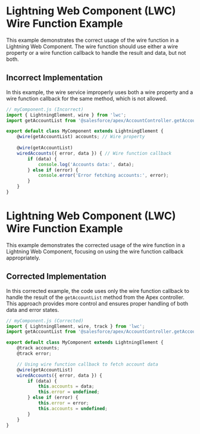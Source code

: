 # Lightning Web Component (LWC) Wire Function Example

This example demonstrates the correct usage of the wire function in a Lightning Web Component. The wire function should use either a wire property or a wire function callback to handle the result and data, but not both.

## Incorrect Implementation

In this example, the wire service improperly uses both a wire property and a wire function callback for the same method, which is not allowed.

```javascript
// myComponent.js (Incorrect)
import { LightningElement, wire } from 'lwc';
import getAccountList from '@salesforce/apex/AccountController.getAccountList';

export default class MyComponent extends LightningElement {
    @wire(getAccountList) accounts; // Wire property
    
    @wire(getAccountList)
    wiredAccounts({ error, data }) { // Wire function callback
        if (data) {
            console.log('Accounts data:', data);
        } else if (error) {
            console.error('Error fetching accounts:', error);
        }
    }
}
```
# Lightning Web Component (LWC) Wire Function Example

This example demonstrates the corrected usage of the wire function in a Lightning Web Component, focusing on using the wire function callback appropriately.

## Corrected Implementation

In this corrected example, the code uses only the wire function callback to handle the result of the `getAccountList` method from the Apex controller. This approach provides more control and ensures proper handling of both data and error states.

```javascript
// myComponent.js (Corrected)
import { LightningElement, wire, track } from 'lwc';
import getAccountList from '@salesforce/apex/AccountController.getAccountList';

export default class MyComponent extends LightningElement {
    @track accounts;
    @track error;

    // Using wire function callback to fetch account data
    @wire(getAccountList)
    wiredAccounts({ error, data }) {
        if (data) {
            this.accounts = data;
            this.error = undefined;
        } else if (error) {
            this.error = error;
            this.accounts = undefined;
        }
    }
}
```
